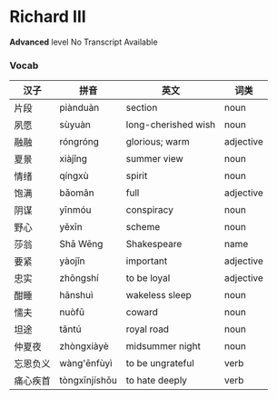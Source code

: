 # Richard III
**Advanced** level
No Transcript Available
### Vocab
|汉子|拼音|英文|词类|
|----|----|----|----|
|片段|piànduàn|section|noun|
|夙愿|sùyuàn|long-cherished wish|noun|
|融融|róngróng|glorious; warm|adjective|
|夏景|xiàjǐng|summer view|noun|
|情绪|qíngxù|spirit|noun|
|饱满|bǎomǎn|full|adjective|
|阴谋|yīnmóu|conspiracy|noun|
|野心|yěxīn|scheme|noun|
|莎翁|Shā Wēng|Shakespeare|name|
|要紧|yàojǐn|important|adjective|
|忠实|zhōngshí|to be loyal|adjective|
|酣睡|hānshuì|wakeless sleep|noun|
|懦夫|nuòfū|coward|noun|
|坦途|tǎntú|royal road|noun|
|仲夏夜|zhòngxiàyè|midsummer night|noun|
|忘恩负义|wàng'ēnfùyì|to be ungrateful|verb|
|痛心疾首|tòngxīnjíshǒu|to hate deeply|verb|
